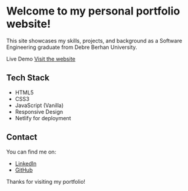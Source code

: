  # Welcome to my personal portfolio website! # 

This site showcases my skills, projects, and background as a Software Engineering graduate from Debre Berhan University.

 Live Demo
[Visit the website]( https://tdsportfolio.netlify.app/)

 ## Tech Stack ##
 
- HTML5
- CSS3
- JavaScript (Vanilla)
- Responsive Design
- Netlify for deployment

 

 ## Contact ##
  
You can find me on:
- [LinkedIn](https://www.linkedin.com/in/tarikdabot)
- [GitHub](https://github.com/tarikdabot)

 

Thanks for visiting my portfolio!
